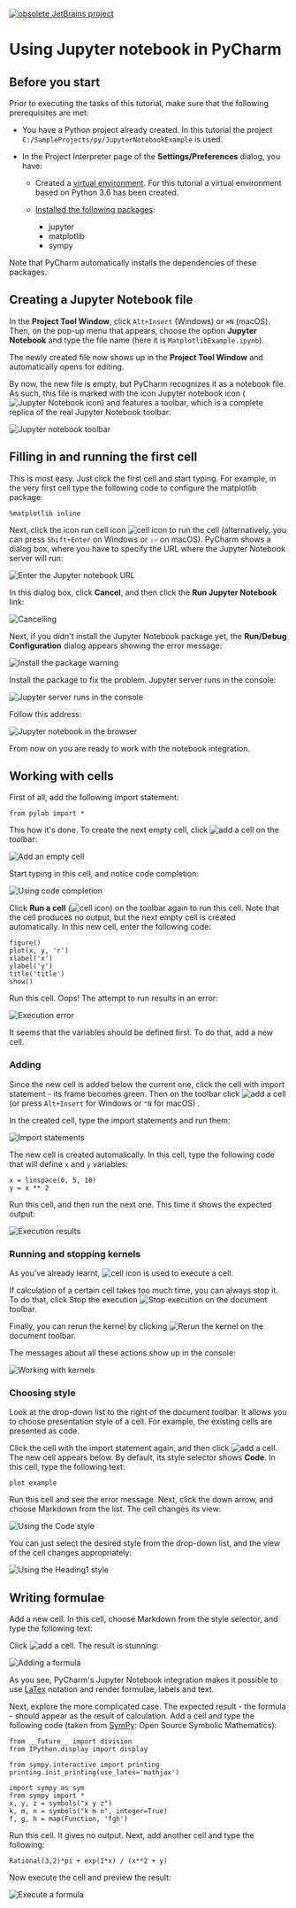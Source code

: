 [![obsolete JetBrains project](http://jb.gg/badges/obsolete-flat-square.svg)](https://confluence.jetbrains.com/display/ALL/JetBrains+on+GitHub)

# Using Jupyter notebook in PyCharm

## Before you start
Prior to executing the tasks of this tutorial, make sure that the following prerequisites are met:

* You have a Python project already created. 
In this tutorial the project `C:/SampleProjects/py/JupyterNotebookExample` is used.

* In the Project Interpreter page of the **Settings/Preferences** dialog, you have:

  * Created a [virtual environment](https://www.jetbrains.com/help/pycharm/creating-virtual-environment.html). For this tutorial a virtual environment based on Python 3.6 has been created.

  * [Installed the following packages](https://www.jetbrains.com/help/pycharm/installing-uninstalling-and-upgrading-packages.html):
       * jupyter
       * matplotlib
       * sympy

Note that PyCharm automatically installs the dependencies of these packages.

## Creating a Jupyter Notebook file 

In the **Project Tool Window**, click `Alt+Insert` (Windows) or `⌘N` (macOS). 
Then, on the pop-up menu that appears, choose the option **Jupyter Notebook** and type the file name (here it is 
`MatplotlibExample.ipynb`).

The newly created file now shows up in the **Project Tool Window** and automatically opens for 
editing.

By now, the new file is empty, but PyCharm recognizes it as a notebook file. 
As such, this file is marked with the icon Jupyter notebook icon 
(![Jupyter Notebook icon](images/pycharm.icons.com.jetbrains.python.IpythonNotebook@2x.png)) and features a toolbar, 
which is a complete replica of the real Jupyter Notebook toolbar:

![Jupyter notebook toolbar](images/py_ipynb_first_cell.png)

## Filling in and running the first cell
This is most easy. Just click the first cell and start typing. For example, in the very first cell type the following code to configure the matplotlib package:

`%matplotlib inline`

Next, click the icon run cell icon ![cell icon](images/icons.toolwindows.toolWindowRun.svg@2x.png) to run the cell (alternatively, you can press `Shift+Enter` on Windows or `⇧⏎` on macOS). 
PyCharm shows a dialog box, where you have to specify the URL where the Jupyter Notebook server will run:

![Enter the Jupyter notebook URL](images/py_ipynb_start.png)

In this dialog box, click **Cancel**, and then click the **Run Jupyter Notebook** link:

![Cancelling](images/py_ipynb_cancel.png)

Next, if you didn't install the Jupyter Notebook package yet, the **Run/Debug Configuration** dialog appears showing the 
error message: 

![Install the package warning](images/py_ipynb_install_jupyter_package_fix.png)

Install the package to fix the problem.
Jupyter server runs in the console:

![Jupyter server runs in the console](images/py_ipynb_console.png)
 
Follow this address:

![Jupyter notebook in the browser](images/py_ipynb_browser.png)

From now on you are ready to work with the notebook integration.

## Working with cells

First of all, add the following import statement:

`from pylab import *`

This how it's done. To create the next empty cell, click ![add a cell](images/icons.general.add.svg@2x.png) on the 
toolbar:

![Add an empty cell](images/py_ipynb_empty.png)

Start typing in this cell, and notice code completion:

![Using code completion](images/py_ipynb_code_completion.png)

Click **Run a cell** (![cell icon](images/icons.toolwindows.toolWindowRun.svg@2x.png)) on the toolbar again to 
run this cell. Note that the cell produces no output, but the next empty cell is created automatically. 
In this new cell, enter the following code:

```
figure()
plot(x, y, 'r')
xlabel('x')
ylabel('y')
title('title')
show()
```
Run this cell. Oops! The attempt to run results in an error:

![Execution error](images/py_ipynb_error.png)

It seems that the variables should be defined first. To do that, add a new cell.

### Adding

Since the new cell is added below the current one, click the cell with import statement - its frame becomes green.
Then on the toolbar click ![add a cell](images/icons.general.add.svg@2x.png) (or press `Alt+Insert` for Windows
or `⌃N` for macOS) .

In the created cell, type the import statements and run them:

![Import statements](images/py_ipynb_import.png)

The new cell is created automalically. In this cell, type the following code that will define `x` and `y` 
variables:

```
x = linspace(0, 5, 10)
y = x ** 2
```

Run this cell, and then run the next one. This time it shows the expected output:

![Execution results](images/py_ipynb_result.png)

### Running and stopping kernels

As you've already learnt, ![cell icon](images/icons.toolwindows.toolWindowRun.svg@2x.png) is used to execute a cell.

If calculation of a certain cell takes too much time, you can always stop it. To do that, click Stop the 
execution ![Stop execution](images/icons.actions.suspend.svg@2x.png) on the document toolbar.

Finally, you can rerun the kernel by clicking ![Rerun the kernel](images/icons.actions.refresh.svg@2x.png)
on the document toolbar.

The messages about all these actions show up in the console: 

![Working with kernels](images/py_ipynb_console_kernels_interrupt.png)

### Choosing style

Look at the drop-down list to the right of the document toolbar. It allows you to choose presentation style of a cell. 
For example, the existing cells are presented as code.

Click the cell with the import statement again, and then click ![add a cell](images/icons.general.add.svg@2x.png). 
The new cell appears below. By default, its style selector shows **Code**. In this cell, type the following text:

`plot example`

Run this cell and see the error message. Next, click the down arrow, and choose Markdown from the list. 
The cell changes its view:

![Using the Code style](images/py_ipynb_choose_style.png)

You can just select the desired style from the drop-down list, and the view of the cell changes appropriately:

![Using the Heading1 style](images/py_ipynb_choose_style2.png)

## Writing formulae

Add a new cell. In this cell, choose Markdown from the style selector, and type the following text:

Click ![add a cell](images/icons.general.add.svg@2x.png). The result is stunning:

![Adding a formula](images/py_ipynb_formula.png)

As you see, PyCharm's Jupyter Notebook integration makes it possible to use [LaTex](https://en.wikibooks.org/wiki/LaTeX/Mathematics) notation and render formulae, labels and text.

Next, explore the more complicated case. The expected result - the formula - should appear as the result of calculation. 
Add a cell and type the following code (taken from [SymPy](http://nbviewer.ipython.org/github/ipython/ipython/blob/2.x/examples/Notebook/SymPy.ipynb): Open Source Symbolic Mathematics):

```
from __future__ import division
from IPython.display import display

from sympy.interactive import printing
printing.init_printing(use_latex='mathjax')

import sympy as sym
from sympy import *
x, y, z = symbols("x y z")
k, m, n = symbols("k m n", integer=True)
f, g, h = map(Function, 'fgh')
```

Run this cell. It gives no output. Next, add another cell and type the following:

`Rational(3,2)*pi + exp(I*x) / (x**2 + y)`

Now execute the cell and preview the result:

![Execute a formula](images/py_ipynb_formula1.png) 























[a virtual environment]: https://www.jetbrains.com/help/pycharm/creating-virtual-environment.html
